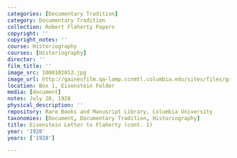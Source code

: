 ```yaml
---
categories: [Documentary Tradition]
category: Documentary Tradition
collection: Robert Flaherty Papers
copyright: ''
copyright_notes: ''
course: Historiography
courses: [Historiography]
director: ''
film_title: ''
image_src: 1000102012.jpg
image_url: http://gainesfilm.qa-lamp.ccnmtl.columbia.edu/sites/files/gainesfilm/images/1000102012.jpg
location: Box 1, Eisenstein Folder
media: [document]
notes: July 20, 1928
physical_description: ''
repository: Rare Books and Manusript Library, Columbia University
taxonomies: [Document, Documentary Tradition, Historiography]
title: Eisenstein Letter to Flaherty (cont. 1)
year: '1928'
years: ['1928']

---
```

